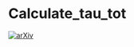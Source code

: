 # Calculate_tau_tot
[![arXiv](https://img.shields.io/badge/arxiv.org/abs/2312.16700-blue)](http://arxiv.org/abs/2312.16700)
